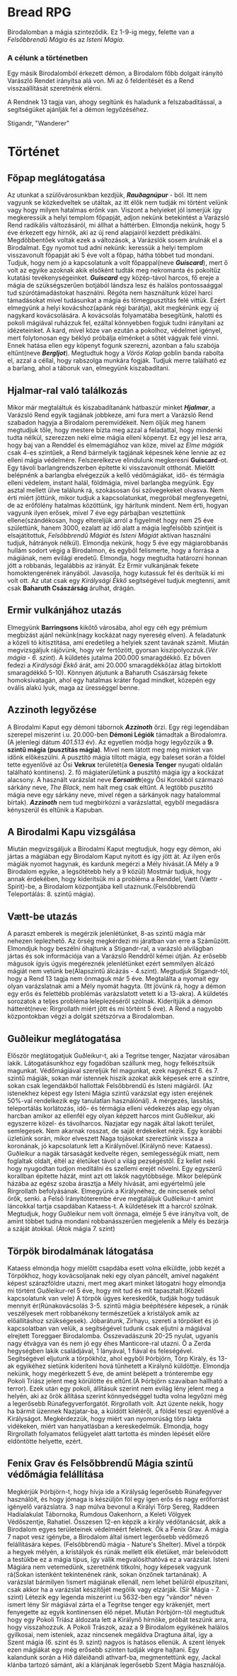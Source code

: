 # Bread RPG
Birodalomban a mágia szinteződik. Ez 1-9-ig megy, felette van a *Felsőbbrendű Mágia* és az *Isteni Mágia*.

### A célunk a történetben
Egy másik Birodalomból érkezett démon, a Birodalom főbb dolgait irányító Varászló Rendet irányítsa alá von. Mi az ő felderítését és a Rend visszaállítását szeretnénk elérni. 

A Rendnek 13 tagja van, ahogy segítünk és haladunk a felszabadítással, a segítségüket ajánlják fel a démon legyőzéséhez.

Stigandr, "Wanderer"

# Történet
## Főpap meglátogatása
Az utunkat a szülővárosunkban kezdjük, ***Rauðagnúpur*** - ból. Itt nem vagyunk se közkedveltek se utáltak, az itt élők nem tudják mi történt velünk vagy hogy milyen hatalmas erőnk van. Viszont a helyieket jól ismerjük így megkeressük a helyi templom főpapját, adjon nekünk betekintést a Varázsló Rend radikális változásáról, mi állhat a háttérben. Elmondja nekünk, hogy 5 éve érkezett egy hírnök, aki az új rend alapjairól kezdett prédikálni. Megdöbbentőek voltak ezek a változások, a Varázslók sosem árulnák el a Birodalmat. Egy nyomot tud adni nekünk: keressük a helyi templom visszavonult főpapját aki 5 éve volt a főpap, hátha többet tud mondani. Tudjuk, hogy nem jó a kapcsolatunk a volt főpappal(neve ***Guiscard***), mert ő volt az egyike azoknak akik elsőként tudták meg nekromanta és pokoltűz kutatási tevékenységeinket. ***Guiscard*** egy közép-távol harcos, fő ereje a mágia de szükségszerűen botjából lándsza lesz és halálos pontossaággal tud szúrótámadástokat használni. Régóta nem használtunk közel harci támadásokat mivel tudásunkat a mágia és tömegpusztítás felé vittük. Ezért elmegyünk a helyi kovácshoz(apánk régi barátja), akit megkérünk egy új nagykard kovácsolására. A kovácsolás folyamatába besegítünk, halotti és pokoli mágiával ruházzuk fel, ezáltal könnyebben fogjuk tudni irányítani az idézeteinket. A kard, mivel köze van ezután a pokolhoz, védelmet igényel, mert folytonosan egy béklyó próbálja elménket a sötét vágyak felé vinni. Ennek hatása ellen egy köpenyt fogunk szerezni, azonban a falu szabója eltűnt(neve ***Bergljot***). Megtudtuk hogy a *Vörös Kalap* goblin banda rabolta el, azzal a céllal, hogy rabszolga munkára fogják. Tudjuk merre található ez a barlang, ahol a táboruk van, elmegyünk kiszabadítani. 
## Hjalmar-ral való találkozás
Mikor már megtaláltuk és kiszabadítanánk hátbaszúr minket ***Hjalmar***, a Varázsló Rend egyik tagjának jobbkeze, ami fura mert a Varázsló Rend szabadon hagyja a Birodalom peremvidékeit. Nem öljük meg hanem megtudjuk tőle, hogy mestere bízta meg azzal a feladattal, hogy mindenki tudta nélkül, szerezzen neki elme mágia elleni köpenyt. Ez egy jel lesz arra, hogy baj van a Renddel és elmemágiához van köze, mivel az *Elme mágiák* csak 4-es szintűek, a Rend bármelyik tagjának képesnek kéne lennie az ez elleni mágia védelmére. Felszerelkezve elindulunk megkeresni **Guiscard**-ot. Egy távoli barlangrendszerben építette ki visszavonult otthonát. Mielőtt belépnénk a barlangba elvégezzük a kellő védőmágiákat, idő- és térmágia elleni védelem, instant halál, földmágia, mivel barlangba megyünk. Egy asztal mellett ülve találunk rá, szokásosan ősi szövegekeket olvasva. Nem érti miért jöttünk, mikor tudjuk a kapcsolatunkat, megpróbál megfenyegetni, de az erőfölény hatalmas közöttünk, így hárítunk mindent. Nem érti, hogyan vagyunk ilyen erősek, mivel 7 éve egy párbajban vesztettünk ellene(szándékosan, hogy eltereljük arról a figyelmét hogy nem 25 éve születtünk, hanem 3000, ezalatt az idő alatt a mágia legfelsőbb szintjeit is elsajátítottuk, *Felsőbbrendű Mágiát* és *Isteni Mágiát* aktívan használni tudjuk, hátrányok nélkül). Elmondja nekünk, hogy 5 éve egy mágiarobbanás hullám sodort végig a Birodalmon, és egyből felismerte, hogy a forrása a mágiának, nem evilági eredetű. Elmondja, hogy megtudta határozni honnan jött a robbanás, legalábbis az irányát. Ez Ermir vulkánjának fekete homoktengerének irányából. Javasolja, hogy kutassuk fel és derítsük ki mi volt ott. Az utat csak egy *Királysági Ékkő* segítségével tudjuk megtenni, amit csak **Baharuth Császárság** árulhat, drágán.
## Ermir vulkánjához utazás
Elmegyünk **Barringsons** kikőtő városába, ahol egy céh egy prémium megbízást ajánl nekünk(nagy kockázat nagy nyereség elven). A feladatunk a közeli tó kitisztítása, ami eredetileg a helyiek szent tavának számít. Miután megvizsgáljuk rájövünk, hogy vér fertőzött, gyorsan kiszipolyozzuk.(*Vér mágia - 6. szint*). A küldetés jutalma 200.000 smaragdékkő. Ez bőven fedezi a *Királysági Ékkő* árát, ami 20.000 smaragdékkő(az átlag birtoklott smaragdékkő 5-10). Könnyen átjutunk a Baharuth Császárság fekete homoksivatagán, ahol egy hatalmas kráter fogad mindket, közepén egy ovális alakú lyuk, maga az ürességgel benne. 
## Azzinoth legyőzése
A Birodalmi Kaput egy démoni tábornok ***Azzinoth*** őrzi. Egy régi legendában szerepel miszerint i.u. 20.000-ben **Démoni Légiók** támadtak a Birodalomra.(A jelenlegi dátum *401.513* év). Az egyetlen módja hogy legyőzzük a **9. szintű mágia (pusztítás mágia)**. Mivel nem látott meg még minket van időnk előkészülni. A pusztító mágia tiltott mágia, egy baleset során a földel tette egyenlővé az Ősi **Vekrux** területét(a **Genesia Tenger** nyugati oldalán található kontinens). 2. fő mágiaterületünk a pusztító mágia így a kockázat alacsony. A használt varázslat neve ***Eorsairth***(egy Ősi Korokból származó sárkány neve, *The Black*, nem halt meg csak eltűnt. A legtöbb pusztító mágia neve egy sárkány neve, mivel régen a sárkányok nagy hatalommal bírtak). ***Azzinoth*** nem tud megbírkózni a varázslattal, egyből megadásra kényszerül és eltűnik a Kapuban. 
## A Birodalmi Kapu vizsgálása
Miután megvizsgáljuk a Birodalmi Kaput megtudjuk, hogy egy démon, aki jártas a mágiában egy Birodalom Kaput nyitott és így jött át. Az ilyen erős mágiák nyomot hagynak, és kardunk megérzi a Mély hívását.(A Mély a 9 Birodalom egyike, a legsötétebb hely a 9 közül) Mostmár tudjuk, hogy annak érdekében, hogy kiderítsük mi a probléma a Renddel, Vætt (Vættr - Spirit)-be, a Birodalom központjába kell utaznunk.(Felsőbbrendű Teleportálás: 8. szintű mágia).
## Vætt-be utazás
A paraszt emberek is megérzik jelenlétünket, 8-as szintű mágia már nehezen leplezhető. Az őrség megkérdezi mi járatban van erre a Száműzött. Elmondjuk hogy beszélni óhajtunk a Stigandr-ral, a varázsló alvilágban jártas és sok információja van a Varázsló Renddről kémei útján. Az erősebb mágusok ígyis úgyis megéreznék jelenlétünket ezért semmilyen álcázó mágiát nem vetünk be(Alapszintű álcázás - 4.szint). Megtudjuk Stigandr-tól, hogy a Rend 13 tagja nem önmaguk már 5 éve. Megtalálta a nyomait egy olyan varázslatnak ami a Mély nyomát hagyta. (Itt jövünk rá, hogy a démon egy erős és felettébb problémás varázslatott vetett ki a 13-akra). A küldetés sorozatok a teljes probléma leleplezéséről szólnak. Kiderítjük a démon hátterét(neve: Rirgrollath miért jött és mi történt 5 éve). A Rend a nagyobb központokban végzi a dolgát szétszórva a Birodalomban. 
## Guðleikur meglátogatása
Először meglátogatjuk Guðleikur-t, aki a Tegritse tenger, Nazjatar városában lakik. Látogatásunkhoz egy fogadóban szállunk meg, hogy felkészítsük magunkat. Védőmágiával szereljük fel magunkat, ezek nagyrészt 6. és 7. szintű mágiák, sokan már istennek hiszik azokat akik képesek erre a szintre, sokan csak legendákból hallottak Felsőbbrendű és Isteni mágiáról. (Az istenekhez képest egy Isteni Mágia szintű varázslat egy isten erejének 50%-val rendelkezik egy tanulatlan használónál). A mérgezés, lassítás, teleportálás korlátozás, idő- és térmágia elleni védekezés alap egy olyan harcban amikor az ellenfél egy olyan képzett harcos mint Guðleikur, aki egyszerre közel- és távolharcos. Nazjatar egy nagák által lakott terület, semlegesek. Nem akarnak rosszat, de saját érdekeiket nézik. Egy korábbi üzletünk során, mikor elveszett Naga tojásokat szereztünk vissza a koronának, jó kapcsolatunk lett a Királynővel.(Királynő neve: Kataess). Guðleikur a nagák társaságát kedvelte régen, semlegességük miatt, nem foglaltak oldalt, éltél az életüket távol a világ pezségéstől. Ez kellet neki hogy nyugodtan tudjon meditálni és szellemi erejét növelni. Egy egyszerű korallban építette házát, mint azt ott lakók nagytöbbsége. Mikor belépünk házába az egész szoba árasztja a Mély hívását, ami egyértelmű jele Rirgrollath befolyásának. Elmegyünk a Királynéhez, de nincsenek sehol őrők, senki. a Felső Irányítóterembe érve megtaláljuk Guðleikur-t amint láncokkal tartja csapdában Kataess-t. A küldetések itt a harcról szólnak. Megtudjuk, hogy Guðleikur nem volt önmaga, elméje 5 éve irányítva volt, de amint többet tudna mondani robbanásszerűen megjelenik a Mély és bezárja a száját átokkal. (Átok mágia 7. szint)
## Törpök birodalmának látogatása
Kataess elmondja hogy mielőtt csapdába esett volna elküldte, jobb kezét a Törpökhoz, hogy kovácsoljanak neki egy olyan páncélt, amivel nagaként képest szárazföldre utazni, mert meg akart minket látogatni hogy elmondja mi történt Guðleikur-rel 5 éve, hogy mit tud és mit tapasztalt.(Közeli kapcsolatunk van vele) A törpök ügyes kereskedők, tudják hogy tudásuk mennyit ér(Rúnakovácsolás 3-5. szintű mágia beépítésére képesek, a rúnák veszélyesek mert robbanékony természetűek a kristályok amik az előállításhoz szükségesek). Jóbarátunk, Zirhayu, szereti a törpöket és jó kapcsolatban van velük, a segítségével tudunk csak eljutni a mágiával elrejtett Toreggaer Birodalomba. Összevadászunk 20-25 nyulat, ugyanis nagy étvágya van és nem jó egy éhes Manticore-ral utazni. Ő a Zerda hegységben lakik családjával, 1 lányával, 1 fiával és feleségével. Segítségével eljutunk a törpökhöz, ahol egyből Þórbjörn, Törp Király, és 13-ak egyikéhez sietünk kideríteni hová tűnhetett a Királynő küldöttje. Elmondja nekünk, hogy megérkezett 5 éve, de amint belépett a trónterembe egy Pokoli Triász jelent meg körülötte és eltűnt.(A Þórbjörn szavaiban hallható a terror). Ezek után egy pokoli, állításuk szerint nem evilág lény jelent meg a helyén, aki az őrök állítása szerint könnyedséggel tudta volna legyőzni még a legerősebb Rúnafegyverforgatót. Rirgrollath volt. Azt üzente nekik, hogy ha bármit üzennek Nazjatar-ba, a küldött kilétéről, a földel teszi egyenlővé a Királyságot. Megkérdezzük, hogy miért van nyomorúság törp lakta vidékeken, miért van hanyatlásban a kereskedelmük. Elmondja, hogy Rirgrollath folyamatos felügyelet alatt tartotta és minden lépését előre eldöntötte helyette, ezért. 
## Fenix Grav és Felsőbbrendű Mágia szintű védőmágia felállítása
Megkérjük Þórbjörn-t, hogy hívja ide a Királyság legerősebb Rúnafegyver használóit, és hogy jómaga is készüljön föl egy igen erős és nagy erőforrást igényelő varázslatra. 3 nap múlva bevonul a Királyi Törp Sereg, Raddeen Hadialakulat Tábornoka, Rumdous Oakenhorn, a Keleti Völgyek Védőszentje, Rahatiel. Összesen 12-en képzik a király védőtanácsát, akik a Birodalom egyes területeinek védelméért felelnek. Ők a Fenix Grav. A mágia 7 napot vesz igénybe, a Birodalom által ismert legerősebb védőmező felállítására képes. (Felsőbbrendű mágia - Nature's Shelter). Mivel a törpök a hegyek mélyén, a kristályok és rúnák mellett élik életüket, már beleivódott a testükbe ez a mágia típus, így válik megvalósíthatóvá ez a varázslat. Isteni Mágiára nem vetemedünk, szeretnénk titkolni, hogy képesek vagyunk rá(Sokan istenként tekintenének ránk, sokan önzőnek tartanának). A varázslat bármilyen !ismert mágiának ellenáll, nem lehet belülről elpuszítani, csak akkor ha a varázslat készítőjét megölik vagy elzárják. (Sír Mágia - 7. szint) Létezik egy legenda miszerint i.u 5632-ben egy "vándor" néven ismert lény Sír mágiával zárta el a Tegritse tenger egy krákenjét, mert fenyegette az egyik kontinensen élő népet. Miután Þórbjörn-től megtudtuk hogy egy Pokoli Triász áldozata lett a Királynő hírnöke, próbát teszünk arra, hogy visszahozzuk. A Pokoli Trászok, azaz a 9 Birodalom egyikének halálos gyilkosai, nem isteniek, azaz nincsenek megáldva Dragtuna által, így a Szent mágia (6. szint és 9. szint) nagyos is hatásos ellenük. A szent lények ezen mágiákat egy még erősebb szinten tudják végre hajtani. Egy kalandunk során a Hið dáleiðandi athvarf-ba, megmentettünk egy, Jackal klánba tartozó sámánt, aki a klánjának legerősebb Szent Mágia használója.